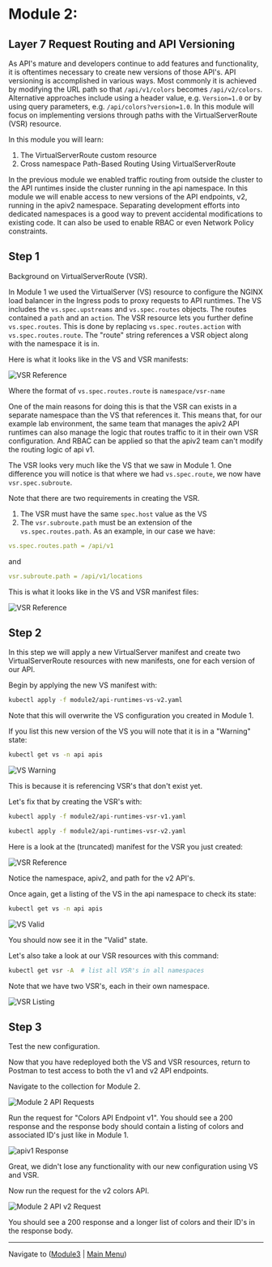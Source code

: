 # Module 2: 

## Layer 7 Request Routing and API Versioning

As API's mature and developers continue to add features and functionality, it is oftentimes necessary to create new versions of those API's.  API versioning is accomplished in various ways.  Most commonly it is achieved by modifying the URL path so that `/api/v1/colors` becomes `/api/v2/colors`.  Alternative approaches include using a header value, e.g. `Version=1.0` or by using query parameters, e.g. `/api/colors?version=1.0`.  In this module will focus on implementing versions through paths with the VirtualServerRoute (VSR) resource.  

In this module you will learn:
1. The VirtualServerRoute custom resource 
2. Cross namespace Path-Based Routing Using VirtualServerRoute

In the previous module we enabled traffic routing from outside the cluster to the API runtimes inside the cluster running in the api namespace.  In this module we will enable access to new versions of the API endpoints, v2, running in the apiv2 namespace.  Separating development efforts into dedicated namespaces is a good way to prevent accidental modifications to existing code.  It can also be used to enable RBAC or even Network Policy constraints.  

## Step 1

Background on VirtualServerRoute (VSR).  

In Module 1 we used the VirtualServer (VS) resource to configure the NGINX load balancer in the Ingress pods to proxy requests to API runtimes.  The VS includes the `vs.spec.upstreams` and `vs.spec.routes` objects.  The routes contained a `path` and an `action`.  The VSR resource lets you further define `vs.spec.routes`.  This is done by replacing `vs.spec.routes.action` with `vs.spec.routes.route`.  The "route" string references a VSR object along with the namespace it is in.  

Here is what it looks like in the VS and VSR manifests:

![VSR Reference](media/vs-to-vsr.png)

Where the format of `vs.spec.routes.route` is `namespace/vsr-name`

One of the main reasons for doing this is that the VSR can exists in a separate namespace than the VS that references it.  This means that, for our example lab environment, the same team that manages the apiv2 API runtimes can also manage the logic that routes traffic to it in their own VSR configuration.  And RBAC can be applied so that the apiv2 team can't modify the routing logic of api v1.

The VSR looks very much like the VS that we saw in Module 1.  One difference you will notice is that where we had `vs.spec.route`, we now have `vsr.spec.subroute`.  

Note that there are two requirements in creating the VSR.  

1. The VSR must have the same `spec.host` value as the VS 
2. The `vsr.subroute.path` must be an extension of the `vs.spec.routes.path`.  As an example, in our case we have:

```yaml
vs.spec.routes.path = /api/v1
```

and

```yaml
vsr.subroute.path = /api/v1/locations
```

This is what it looks like in the VS and VSR manifest files:

![VSR Reference](media/vs-2-vsr-2.png)

## Step 2

In this step we will apply a new VirtualServer manifest and create two VirtualServerRoute resources with new manifests, one for each version of our API.  

Begin by applying the new VS manifest with:

```bash
kubectl apply -f module2/api-runtimes-vs-v2.yaml
```

Note that this will overwrite the VS configuration you created in Module 1.  

If you list this new version of the VS you will note that it is in a "Warning" state:

```bash
kubectl get vs -n api apis
```

![VS Warning](media/apis-vs-warning.png)

This is because it is referencing VSR's that don't exist yet.  

Let's fix that by creating the VSR's with:

```bash
kubectl apply -f module2/api-runtimes-vsr-v1.yaml
```

```bash
kubectl apply -f module2/api-runtimes-vsr-v2.yaml
```

Here is a look at the (truncated) manifest for the VSR you just created:

![VSR Reference](media/vsr-v2.png)

Notice the namespace, apiv2, and path for the v2 API's.  

Once again, get a listing of the VS in the api namespace to check its state:

```bash
kubectl get vs -n api apis
```

![VS Valid](media/apis-vs-valid.png)

You should now see it in the "Valid" state.

Let's also take a look at our VSR resources with this command:

```bash
kubectl get vsr -A  # list all VSR's in all namespaces
```

Note that we have two VSR's, each in their own namespace.

![VSR Listing](media/vsr-listing.png)

## Step 3

Test the new configuration. 

Now that you have redeployed both the VS and VSR resources, return to Postman to test access to both the v1 and v2 API endpoints.

Navigate to the collection for Module 2.  

![Module 2 API Requests](media/Mod2-api-requests.png)

Run the request for "Colors API Endpoint v1".  You should see a 200 response and the response body should contain a listing of colors and associated ID's just like in Module 1.  

![apiv1 Response](media/apiv1-response.png)

Great, we didn't lose any functionality with our new configuration using VS and VSR.  

Now run the request for the v2 colors API.  

![Module 2 API v2 Request](media/colors-apiv2-request.png)

You should see a 200 response and a longer list of colors and their ID's in the response body.  

-------------

Navigate to ([Module3](../module3/readme.md) | [Main Menu](../README.md))

